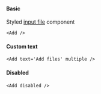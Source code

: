 #### Basic
Styled [input file](https://www.w3schools.com/TagS/att_input_accept.asp) component
```
<Add />
```

#### Custom text
```
<Add text='Add files' multiple />
```

#### Disabled
```
<Add disabled />
```
